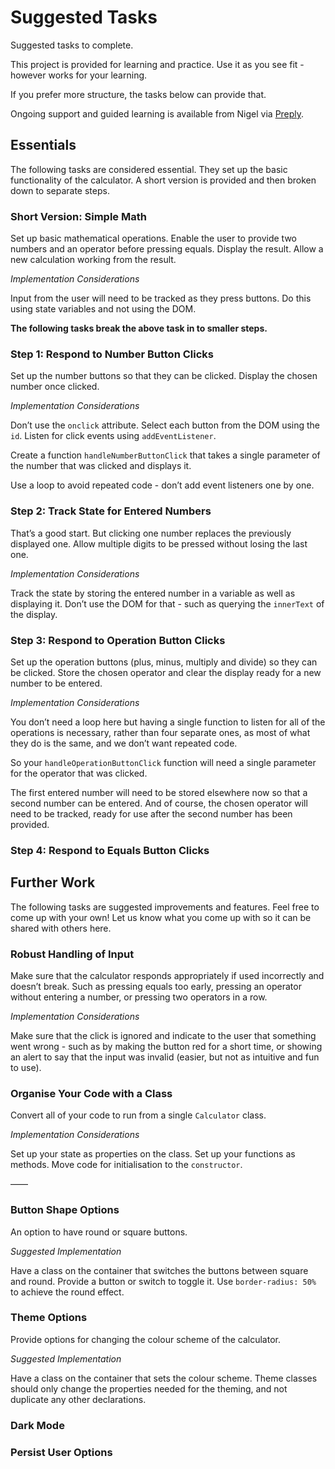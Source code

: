 # Suggested Tasks

Suggested tasks to complete.

This project is provided for learning and practice. Use it as you see fit - however works for your learning.

If you prefer more structure, the tasks below can provide that.

Ongoing support and guided learning is available from Nigel via [Preply](https://preply.com/en/tutor/4217857).

## Essentials

The following tasks are considered essential. They set up the basic functionality of the calculator. A short version is provided and then broken down to separate steps.

### Short Version: Simple Math

Set up basic mathematical operations. Enable the user to provide two numbers and an operator before pressing equals. Display the result. Allow a new calculation working from the result.

*Implementation Considerations*

Input from the user will need to be tracked as they press buttons. Do this using state variables and not using the DOM.

**The following tasks break the above task in to smaller steps.**

### Step 1: Respond to Number Button Clicks

Set up the number buttons so that they can be clicked. Display the chosen number once clicked.

*Implementation Considerations*

Don’t use the `onclick` attribute. Select each button from the DOM using the `id`. Listen for click events using `addEventListener`.

Create a function `handleNumberButtonClick` that takes a single parameter of the number that was clicked and displays it.

Use a loop to avoid repeated code - don’t add event listeners one by one.

### Step 2: Track State for Entered Numbers

That’s a good start. But clicking one number replaces the previously displayed one. Allow multiple digits to be pressed without losing the last one.

*Implementation Considerations*

Track the state by storing the entered number in a variable as well as displaying it. Don’t use the DOM for that - such as querying the `innerText` of the display.

### Step 3: Respond to Operation Button Clicks

Set up the operation buttons (plus, minus, multiply and divide) so they can be clicked. Store the chosen operator and clear the display ready for a new number to be entered.

*Implementation Considerations*

You don’t need a loop here but having a single function to listen for all of the operations is necessary, rather than four separate ones, as most of what they do is the same, and we don’t want repeated code.

So your `handleOperationButtonClick` function will need a single parameter for the operator that was clicked.

The first entered number will need to be stored elsewhere now so that a second number can be entered. And of course, the chosen operator will need to be tracked, ready for use after the second number has been provided.

### Step 4: Respond to Equals Button Clicks



## Further Work

The following tasks are suggested improvements and features. Feel free to come up with your own! Let us know what you come up with so it can be shared with others here.

### Robust Handling of Input

Make sure that the calculator responds appropriately if used incorrectly and doesn’t break. Such as pressing equals too early, pressing an operator without entering a number, or pressing two operators in a row.

*Implementation Considerations*

Make sure that the click is ignored and indicate to the user that something went wrong - such as by making the button red for a short time, or showing an alert to say that the input was invalid (easier, but not as intuitive and fun to use).

### Organise Your Code with a Class

Convert all of your code to run from a single `Calculator` class.

*Implementation Considerations*

Set up your state as properties on the class. Set up your functions as methods. Move code for initialisation to the `constructor`.

——


### Button Shape Options

An option to have round or square buttons.

*Suggested Implementation*

Have a class on the container that switches the buttons between square and round. Provide a button or switch to toggle it. Use `border-radius: 50%` to achieve the round  effect.

### Theme Options

Provide options for changing the colour scheme of the calculator.

*Suggested Implementation*

Have a class on the container that sets the colour scheme. Theme classes should only change the properties needed for the theming, and not duplicate any other declarations.

### Dark Mode

### Persist User Options
